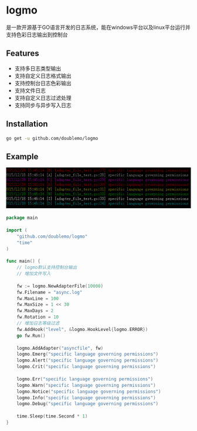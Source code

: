 # logmo

是一款开源基于GO语言开发的日志系统，能在windows平台以及linux平台运行并支持色彩日志输出到控制台

## Features
- 支持多日志类型输出
- 支持自定义日志格式输出
- 支持控制台日志色彩输出
- 支持文件日志
- 支持自定义日志过滤处理
- 支持同步与异步写入日志

## Installation

```bash
go get -u github.com/doublemo/logmo
```
## Example

[![Example Output](examples/example.png)](examples/example.go)

```go
package main

import (
    "github.com/doublemo/logmo"
    "time"
)

func main() {
    // logmo默认支持控制台输出
    // 增加文件写入

    fw := logmo.NewAdapterFile(10000)
    fw.Filename = "async.log"
    fw.MaxLine = 100
    fw.MaxSize = 1 << 30
    fw.MaxDays = 2
    fw.Rotation = 10
    // 增加日志等级过滤
    fw.AddHook("level", &logmo.HookLevel{logmo.ERROR})
    go fw.Run()

    logmo.AddAdapter("asyncfile", fw)
    logmo.Emerg("specific language governing permissions")
    logmo.Alert("specific language governing permissions")
    logmo.Crit("specific language governing permissions")

    logmo.Err("specific language governing permissions")
    logmo.Warn("specific language governing permissions")
    logmo.Notice("specific language governing permissions")
    logmo.Info("specific language governing permissions")
    logmo.Debug("specific language governing permissions")

    time.Sleep(time.Second * 1)
}

```